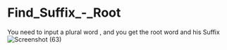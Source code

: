 # Find_Suffix_-_Root
You need to input a plural word , and you get the root  word and his Suffix
![Screenshot (63)](https://user-images.githubusercontent.com/29013344/55155159-b0789d80-517c-11e9-8a7a-fb2fc8ad810f.png)
